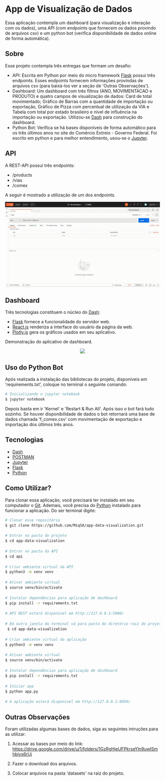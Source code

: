 # App de Visualização de Dados

Essa aplicação contempla um dashboard (para visualização e interação com os dados), uma API (com endpoints que fornecem os dados provindo de arquivos csv) e um python bot (verifica disponibilidade de dados online de forma automática).

## Sobre

Esse projeto contempla três entregas que formam um desafio:
- API: Escrita em Python por meio do micro framework [Flask](https://flask.palletsprojects.com/en/2.0.x/) possui três endpoints. Esses endpoints fornecem informações provindas de arquivos csv (para baixá-los ver a seção de 'Outras Observações').
- Dashboard: Um dashboard com três filtros (ANO, MOVIMENTACAO e PRODUTO) e quatro campos de visualização de dados: Card de total movimentado; Gráfico de Barras com a quantidade de importação ou exportação, Gráfico de Pizza com percentual de utilização da VIA e Tabela com total por estado brasileiro e nível de influência na importação ou exportação. Utilizou-se [Dash](https://dash.plotly.com/introduction) para construção do dashboard.
- Python Bot: Verifica se há bases disponíveis de forma automático para os três últimos anos no site do Comércio Extreio - Governo Federal. Foi escrito em python e para melhor entendimento, usou-se o [Jupyter](https://jupyter.org/).

## API

A REST-API possui três endpoints:
- /products
- /vias   
- /comex

A seguir é mostrado a utilização de um dos endpoints.

<p align="center">
<img src="assets/api_vias.gif">
</p>

## Dashboard

Três tecnologias constituem o núcleo do [Dash](https://dash.plotly.com/introduction):

- [Flask](https://flask.palletsprojects.com/en/2.0.x/) fornece a funcionalidade do servidor web.
- [React.js](https://pt-br.reactjs.org/) renderiza a interface do usuário da página da web.
- [Plotly.js](https://plotly.com/javascript/) gera os gráficos usados em seu aplicativo.

Demonstração do aplicativo de dashboard. 
<p align="center">
<img src="assets/app.gif">
</p>

## Uso do Python Bot

Após realizada a instalação das bibliotecas do projeto, disponíveis em 'requirements.txt', coloque no terminal o seguinte comando: 

```bash
# Inicializando o jupyter notebook
$ jupyter notebook
```

Depois basta em ir 'Kernel' e 'Restart & Run All'. Após isso o bot fará tudo sozinho. Se houver disponibilidade de dados o bot retornará uma base de dados chamada 'f_comex.csv' com movimentação de exportação e importação dos últimos três anos.

## Tecnologias

- [Dash](https://dash.plotly.com/introduction)
- [POSTMAN](https://www.postman.com/)
- [Jupyter](https://jupyter.org/)
- [Flask](https://flask.palletsprojects.com/en/2.0.x/)
- [Python](https://www.python.org/)

## Como Utilizar?

Para clonar essa aplicação, você precisará ter instalado em seu computador o [Git](https://git-scm.com). Ademais, você precisa do [Python](https://www.python.org/) instalado para funcionar a aplicação. Do ser terminal digite:

```bash
# Clonar esse repositório
$ git clone https://github.com/MiqSA/app-data-visualization.git

# Entrar no pasta do projeto
$ cd app-data-visualization

# Entrar no pasta da API
$ cd api

# Criar ambiente virtual da API
$ python3 -m venv venv

# Ativar ambiente virtual
$ source venv/bin/activate

# Instalar dependências para aplicação de dashboard
$ pip install -r requirements.txt 

# API REST estará disponível em http://127.0.0.1:5000/

# Em outra janela do terminal vá para pasta do diretório raiz do projeto
 $ cd app-data-visualization

# Criar ambiente virtual da aplicação
$ python3 -m venv venv

# Ativar ambiente virtual
$ source venv/bin/activate

# Instalar dependências para aplicação de dashboard
$ pip install -r requirements.txt 

# Iniciar app
$ python app.py 

# A aplicação estará disponível em http://127.0.0.1:8050/

```

## Outras Observações
Foram utilizadas algumas bases de dados, siga as seguintes intruções para as utilizar:

1. Acessar as bases por meio do link:
https://drive.google.com/drive/u/1/folders/1GzRgHjeUFPkrseYln9uwISmhbiys6rUj

2. Fazer o download dos arquivos.

3. Colocar arquivos na pasta 'datasets' na raiz do projeto.